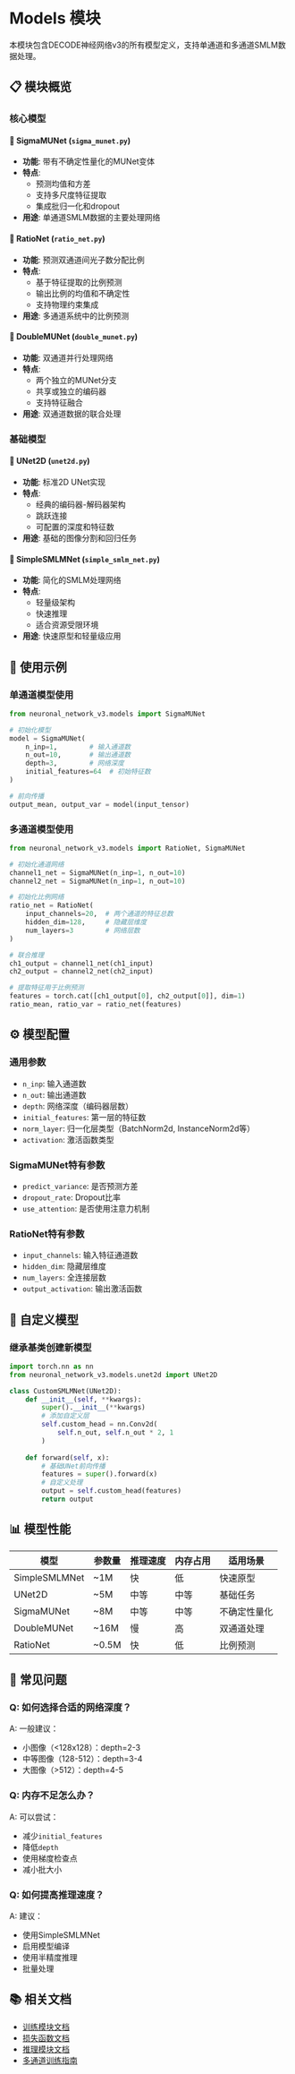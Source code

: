 # Models 模块

本模块包含DECODE神经网络v3的所有模型定义，支持单通道和多通道SMLM数据处理。

## 📋 模块概览

### 核心模型

#### 🔹 SigmaMUNet (`sigma_munet.py`)
- **功能**: 带有不确定性量化的MUNet变体
- **特点**: 
  - 预测均值和方差
  - 支持多尺度特征提取
  - 集成批归一化和dropout
- **用途**: 单通道SMLM数据的主要处理网络

#### 🔹 RatioNet (`ratio_net.py`)
- **功能**: 预测双通道间光子数分配比例
- **特点**:
  - 基于特征提取的比例预测
  - 输出比例的均值和不确定性
  - 支持物理约束集成
- **用途**: 多通道系统中的比例预测

#### 🔹 DoubleMUNet (`double_munet.py`)
- **功能**: 双通道并行处理网络
- **特点**:
  - 两个独立的MUNet分支
  - 共享或独立的编码器
  - 支持特征融合
- **用途**: 双通道数据的联合处理

### 基础模型

#### 🔹 UNet2D (`unet2d.py`)
- **功能**: 标准2D UNet实现
- **特点**:
  - 经典的编码器-解码器架构
  - 跳跃连接
  - 可配置的深度和特征数
- **用途**: 基础的图像分割和回归任务

#### 🔹 SimpleSMLMNet (`simple_smlm_net.py`)
- **功能**: 简化的SMLM处理网络
- **特点**:
  - 轻量级架构
  - 快速推理
  - 适合资源受限环境
- **用途**: 快速原型和轻量级应用

## 🚀 使用示例

### 单通道模型使用

```python
from neuronal_network_v3.models import SigmaMUNet

# 初始化模型
model = SigmaMUNet(
    n_inp=1,        # 输入通道数
    n_out=10,       # 输出通道数
    depth=3,        # 网络深度
    initial_features=64  # 初始特征数
)

# 前向传播
output_mean, output_var = model(input_tensor)
```

### 多通道模型使用

```python
from neuronal_network_v3.models import RatioNet, SigmaMUNet

# 初始化通道网络
channel1_net = SigmaMUNet(n_inp=1, n_out=10)
channel2_net = SigmaMUNet(n_inp=1, n_out=10)

# 初始化比例网络
ratio_net = RatioNet(
    input_channels=20,  # 两个通道的特征总数
    hidden_dim=128,     # 隐藏层维度
    num_layers=3        # 网络层数
)

# 联合推理
ch1_output = channel1_net(ch1_input)
ch2_output = channel2_net(ch2_input)

# 提取特征用于比例预测
features = torch.cat([ch1_output[0], ch2_output[0]], dim=1)
ratio_mean, ratio_var = ratio_net(features)
```

## ⚙️ 模型配置

### 通用参数
- `n_inp`: 输入通道数
- `n_out`: 输出通道数
- `depth`: 网络深度（编码器层数）
- `initial_features`: 第一层的特征数
- `norm_layer`: 归一化层类型（BatchNorm2d, InstanceNorm2d等）
- `activation`: 激活函数类型

### SigmaMUNet特有参数
- `predict_variance`: 是否预测方差
- `dropout_rate`: Dropout比率
- `use_attention`: 是否使用注意力机制

### RatioNet特有参数
- `input_channels`: 输入特征通道数
- `hidden_dim`: 隐藏层维度
- `num_layers`: 全连接层数
- `output_activation`: 输出激活函数

## 🔧 自定义模型

### 继承基类创建新模型

```python
import torch.nn as nn
from neuronal_network_v3.models.unet2d import UNet2D

class CustomSMLMNet(UNet2D):
    def __init__(self, **kwargs):
        super().__init__(**kwargs)
        # 添加自定义层
        self.custom_head = nn.Conv2d(
            self.n_out, self.n_out * 2, 1
        )
    
    def forward(self, x):
        # 基础UNet前向传播
        features = super().forward(x)
        # 自定义处理
        output = self.custom_head(features)
        return output
```

## 📊 模型性能

| 模型 | 参数量 | 推理速度 | 内存占用 | 适用场景 |
|------|--------|----------|----------|----------|
| SimpleSMLMNet | ~1M | 快 | 低 | 快速原型 |
| UNet2D | ~5M | 中等 | 中等 | 基础任务 |
| SigmaMUNet | ~8M | 中等 | 中等 | 不确定性量化 |
| DoubleMUNet | ~16M | 慢 | 高 | 双通道处理 |
| RatioNet | ~0.5M | 快 | 低 | 比例预测 |

## 🐛 常见问题

### Q: 如何选择合适的网络深度？
A: 一般建议：
- 小图像（<128x128）：depth=2-3
- 中等图像（128-512）：depth=3-4
- 大图像（>512）：depth=4-5

### Q: 内存不足怎么办？
A: 可以尝试：
- 减少`initial_features`
- 降低`depth`
- 使用梯度检查点
- 减小批大小

### Q: 如何提高推理速度？
A: 建议：
- 使用SimpleSMLMNet
- 启用模型编译
- 使用半精度推理
- 批量处理

## 📚 相关文档

- [训练模块文档](../training/README.md)
- [损失函数文档](../loss/README.md)
- [推理模块文档](../inference/README.md)
- [多通道训练指南](../README_MultiChannel.md)